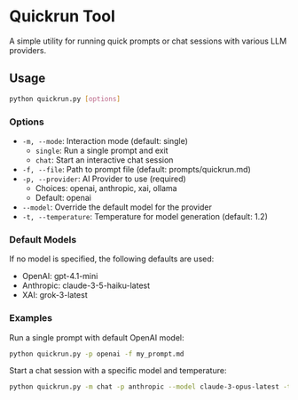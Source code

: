 # Quickrun Tool

A simple utility for running quick prompts or chat sessions with various LLM providers.

## Usage

```bash
python quickrun.py [options]
```

### Options

- `-m, --mode`: Interaction mode (default: single)
  - `single`: Run a single prompt and exit
  - `chat`: Start an interactive chat session
- `-f, --file`: Path to prompt file (default: prompts/quickrun.md)
- `-p, --provider`: AI Provider to use (required)
  - Choices: openai, anthropic, xai, ollama
  - Default: openai
- `--model`: Override the default model for the provider
- `-t, --temperature`: Temperature for model generation (default: 1.2)

### Default Models

If no model is specified, the following defaults are used:
- OpenAI: gpt-4.1-mini
- Anthropic: claude-3-5-haiku-latest
- XAI: grok-3-latest

### Examples

Run a single prompt with default OpenAI model:
```bash
python quickrun.py -p openai -f my_prompt.md
```

Start a chat session with a specific model and temperature:
```bash
python quickrun.py -m chat -p anthropic --model claude-3-opus-latest -t 0.8
``` 